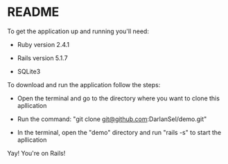 # README

To get the application up and running you'll need:

* Ruby version 2.4.1

* Rails version 5.1.7

* SQLite3

To download and run the application follow the steps:

* Open the terminal and go to the directory where you want to clone this apllication

* Run the command: "git clone git@github.com:DarlanSel/demo.git"

* In the terminal, open the "demo" directory and run "rails -s" to start the apllication

Yay! You're on Rails!
